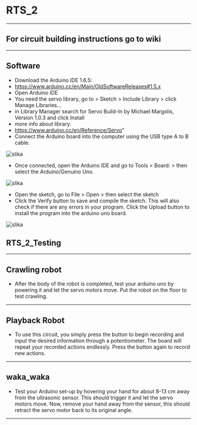 # RTS_2
***
## For circuit building instructions go to wiki
***
## Software
* Download the Arduino IDE 1.6.5: 
* https://www.arduino.cc/en/Main/OldSoftwareReleases#1.5.x
* Open Arduino IDE
* You need the servo library, go to > Sketch > Include Library > click Manage Libraries...
* in Library Manager search for Servo Build-In by Michael Margolis, Version 1.0.3 and click Install
* more info about library:
* https://www.arduino.cc/en/Reference/Servo&quot;
* Connect the Arduino board into the computer using the USB type A to B cable. 

![slika](https://user-images.githubusercontent.com/78903881/107699543-866bee00-6cb6-11eb-9bd0-829d3ff183cd.png)

* Once connected, open the Arduino IDE and go to Tools > Board: > then select the Arduino/Genuino Uno.

![slika](https://user-images.githubusercontent.com/78903881/107699922-0b570780-6cb7-11eb-94ec-9573d655d742.png)

* Open the sketch, go to File > Open > then select the sketch
* Click the Verify button to save and compile the sketch. This will also check if there are any errors in your program. Click the Upload button to install the program into the arduino uno board.

![slika](https://user-images.githubusercontent.com/78903881/107700395-b8ca1b00-6cb7-11eb-8b14-5799173de265.png)

## RTS_2_Testing
-----------------------------------------------------------------------------
## Crawling robot 
 * After the body of the robot is completed, test your arduino uno by powering it and let the servo motors move. Put the robot on the floor to test crawling.
-----------------------------------------------------------------------------
## Playback Robot  
* To use this circuit, you simply press the button to begin recording and input the desired information through a potentiometer. The board will repeat your recorded actions endlessly. Press the button again to record new actions. 
-----------------------------------------------------------------------------
## waka_waka
* Test your Arduino set-up by hovering your hand for about 8-13 cm away from the ultrasonic sensor. This should trigger it and let the servo motors move. Now, remove your hand away from the sensor, this should retract the servo motor back to its original angle.
-----------------------------------------------------------------------------

